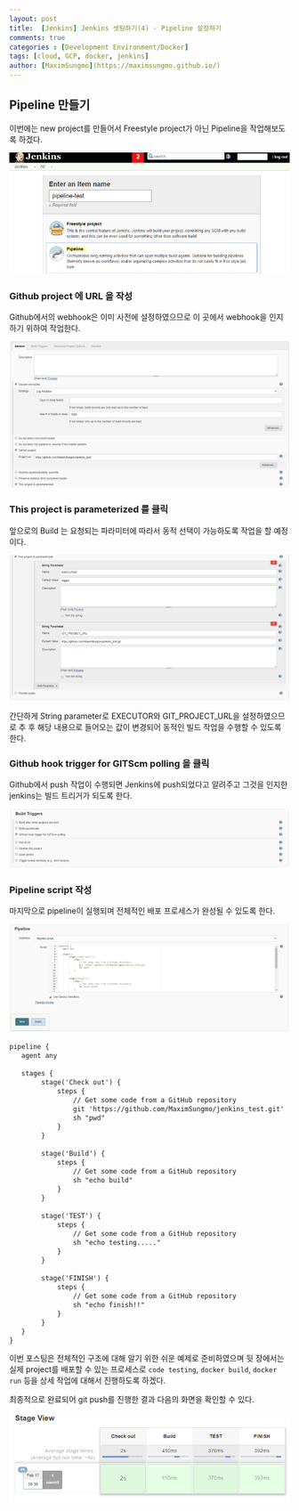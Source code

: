 ```yaml
---
layout: post
title:  [Jenkins] Jenkins 셋팅하기(4) - Pipeline 설정하기
comments: true
categories : [Development Environment/Docker]
tags: [cloud, GCP, docker, jenkins]
author: [MaximSungmo](https://maximsungmo.github.io/)
---
```


## Pipeline 만들기 

이번에는 new project를 만들어서 Freestyle project가 아닌 Pipeline을 작업해보도록 하겠다.

![image-20200216210505126](/assets/images/image-20200216210505126.png)

### Github project 에 URL 을 작성

Github에서의 webhook은 이미 사전에 설정하였으므로 이 곳에서 webhook을 인지하기 위하여 작업한다.

![image-20200217003052033](/assets/images/image-20200217003052033.png)




### This project is parameterized 를 클릭

앞으로의 Build 는 요청되는 파라미터에 따라서 동적 선택이 가능하도록 작업을 할 예정이다.

![image-20200217003217553](/assets/images/image-20200217003217553.png)

간단하게 String parameter로 EXECUTOR와 GIT_PROJECT_URL을 설정하였으므로 추 후 해당 내용으로 들어오는 값이 변경되어 동적인 빌드 작업을 수행할 수 있도록 한다. 



### Github hook trigger for GITScm polling 을 클릭

Github에서 push 작업이 수행되면 Jenkins에 push되었다고 알려주고 그것을 인지한 jenkins는 빌드 트리거가 되도록 한다. 

![image-20200217003332251](/assets/images/image-20200217003332251.png)



### Pipeline script 작성

마지막으로 pipeline이 실행되며 전체적인 배포 프로세스가 완성될 수 있도록 한다.

![image-20200217003846396](/assets/images/image-20200217003846396.png)

```
pipeline {
   agent any

   stages {
        stage('Check out') {
            steps {
                // Get some code from a GitHub repository
                git 'https://github.com/MaximSungmo/jenkins_test.git'
                sh "pwd"
            }
        }
      
        stage('Build') {
            steps {
                // Get some code from a GitHub repository
                sh "echo build"
            }
        }
      
        stage('TEST') {
            steps {
                // Get some code from a GitHub repository
                sh "echo testing....."
            }
        }
        
        stage('FINISH') {
            steps {
                // Get some code from a GitHub repository
                sh "echo finish!!"
            }
        }        
   }
}
```

이번 포스팅은 전체적인 구조에 대해 알기 위한 쉬운 예제로 준비하였으며 뒷 장에서는 실제 project를 배포할 수 있는 프로세스로 `code testing`, `docker build`, `docker run` 등을 상세 작업에 대해서 진행하도록 하겠다.



최종적으로 완료되어 git push를 진행한 결과 다음의 화면을 확인할 수 있다.

![image-20200217004004848](/assets/images/image-20200217004004848.png)





